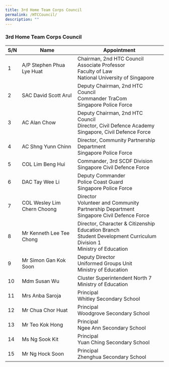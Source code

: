 ```yaml
---
title: 3rd Home Team Corps Council
permalink: /HTCCouncil/
description: ""
---
```

### 3rd Home Team Corps Council


| S/N | Name | Appointment |
| -------- | -------- | -------- |
| 1     | A/P Stephen Phua Lye Huat     | Chairman, 2nd HTC Council<br>Associate Professor<br>Faculty of Law<br>National University of Singapore     |
| 2     | SAC David Scott Arul     | Deputy Chairman, 2nd HTC Council<br>Commander TraCom<br>Singapore Police Force     |
| 3     | AC Alan Chow     | Deputy Chairman, 2nd HTC Council<br>Director, Civil Defence Academy<br>Singapore, Civil Defence Force     |
| 4     | AC Shng Yunn Chinn     | Director, Community Partnership Department<br>Singapore Police Force     |
| 5     | COL Lim Beng Hui     | Commander, 3rd SCDF Division<br>Singapore Civil Defence Force     |
| 6     | DAC Tay Wee Li     | Deputy Commander<br>Police Coast Guard<br>Singapore Police Force     |
| 7     | COL Wesley Lim Chern Choong     | Director<br>Volunteer and Community Partnership Department<br>Singapore Civil Defence Force     |
| 8     | Mr Kenneth Lee Tee Chong     | Director, Character &amp; Citizenship Education Branch<br>Student Development Curriculum Division 1<br>Ministry of Education     |
| 9     | Mr Simon Gan Kok Soon     | Deputy Director<br>Uniformed Groups Unit<br>Ministry of Education     |
| 10     | Mdm Susan Wu     | Cluster Superintendent North 7<br>Ministry of Education     |
| 11     | Mrs Anba Saroja     | Principal<br>Whitley Secondary School     |
| 12     | Mr Chua Chor Huat     | Principal<br>Woodgrove Secondary School     |
| 13     | Mr Teo Kok Hong     | Principal<br>Ngee Ann Secondary School     |
| 14     | Ms Ng Sook Kit     | Principal<br>Yuan Ching Secondary School     |
| 15     | Mr Ng Hock Soon     | Principal<br>Zhenghua Secondary School     |